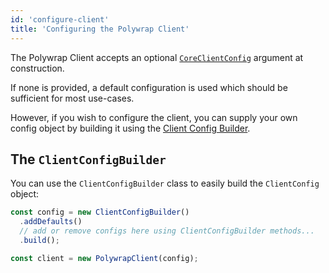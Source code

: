```yaml
---
id: 'configure-client'
title: 'Configuring the Polywrap Client'
---
```


The Polywrap Client accepts an optional [`CoreClientConfig`](https://github.com/polywrap/javascript-client/blob/origin-dev/packages/core/src/types/CoreClient.ts#L12) argument at construction.

If none is provided, a default configuration is used which should be sufficient for most use-cases.

However, if you wish to configure the client, you can supply your own config object by building it using the [Client Config Builder](https://github.com/polywrap/javascript-client/tree/origin-dev/packages/client-config-builder).

## The `ClientConfigBuilder`

You can use the `ClientConfigBuilder` class to easily build the `ClientConfig` object:

```typescript
const config = new ClientConfigBuilder()
  .addDefaults()
  // add or remove configs here using ClientConfigBuilder methods...
  .build();

const client = new PolywrapClient(config);
```

